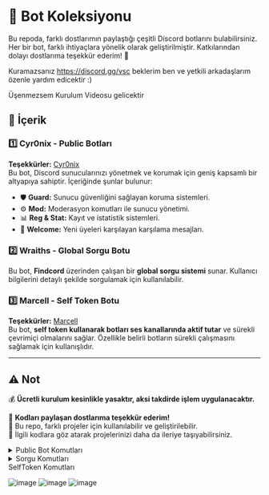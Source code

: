 # 🤖 Bot Koleksiyonu

Bu repoda, farklı dostlarımın paylaştığı çeşitli Discord botlarını bulabilirsiniz. Her bir bot, farklı ihtiyaçlara yönelik olarak geliştirilmiştir. Katkılarından dolayı dostlarıma teşekkür ederim! 💙

Kuramazsanız https://discord.gg/vsc beklerim ben ve yetkili arkadaşlarım özenle yardım edicektir :)

Üşenmezsem Kurulum Videosu gelicektir

## 📌 İçerik

### 1️⃣ Cyr0nix - Public Botları   
**Teşekkürler:** [Cyr0nix](https://github.com/cyr0nix)  
Bu bot, Discord sunucularınızı yönetmek ve korumak için geniş kapsamlı bir altyapıya sahiptir. İçeriğinde şunlar bulunur:  
- 🛡 **Guard:** Sunucu güvenliğini sağlayan koruma sistemleri.  
- ⚙ **Mod:** Moderasyon komutları ile sunucu yönetimi.  
- 📊 **Reg & Stat:** Kayıt ve istatistik sistemleri.  
- 🎉 **Welcome:** Yeni üyeleri karşılayan karşılama mesajları.  

### 2️⃣ Wraiths - Global Sorgu Botu  

Bu bot, **Findcord** üzerinden çalışan bir **global sorgu sistemi** sunar. Kullanıcı bilgilerini detaylı şekilde sorgulamak için kullanılabilir.  

### 3️⃣ Marcell - Self Token Botu  
**Teşekkürler:** [Marcell](https://github.com/marcell91)  
Bu bot, **self token kullanarak botları ses kanallarında aktif tutar** ve sürekli çevrimiçi olmalarını sağlar. Özellikle belirli botların sürekli çalışmasını sağlamak için kullanışlıdır.  

---

## ⚠ Not  
💰 **Ücretli kurulum kesinlikle yasaktır, aksi takdirde işlem uygulanacaktır.**  

💙 **Kodları paylaşan dostlarıma teşekkür ederim!**  
📌 Bu repo, farklı projeler için kullanılabilir ve geliştirilebilir.  
🔗 İlgili kodlara göz atarak projelerinizi daha da ileriye taşıyabilirsiniz.  

<details>
  <summary>Public Bot Komutları</summary>

  ![image](https://github.com/user-attachments/assets/fa218e4c-591e-4e11-8c96-e700c1d680ac)
  ![image](https://github.com/user-attachments/assets/74d6b94b-866b-4e1d-9280-ba97862a59af)
  ![image](https://github.com/user-attachments/assets/0b811fc8-10d6-454f-9d37-ec91fc6382cf)
![image](https://github.com/user-attachments/assets/e824f3a4-0e5f-4344-a264-89125724be0f)
![image](https://github.com/user-attachments/assets/8233ea46-e4e9-49ac-abc2-f547618df2d4)
![image](https://github.com/user-attachments/assets/94a023e7-63b1-4ec2-8e28-bfc30ec9268c)
![image](https://github.com/user-attachments/assets/6ddd0aa9-80f4-4d84-8dc5-41b45a51fce4)
![image](https://github.com/user-attachments/assets/cbd036dc-f750-4e0b-bdeb-2ebda886ad4d)
![image](https://github.com/user-attachments/assets/4e8cab04-a107-4c6a-8157-2dfa0bb66d58)
![image](https://github.com/user-attachments/assets/094b2351-b389-4a97-86b3-0b16a74c51dd)

</details>

<details>
  <summary>Sorgu Komutları</summary>

  ![image](https://github.com/user-attachments/assets/2c8a49ac-4d3b-4e0e-8612-403c854fe938)  
  ![image](https://github.com/user-attachments/assets/1e1171de-2937-4b29-9587-ba727439b05d)  
  ![image](https://github.com/user-attachments/assets/368c2a84-4bea-4ff1-afc2-7c4afa24dbfa) 
</details>

 
  </details>
  <summary>SelfToken Komutları</summary>

![image](https://github.com/user-attachments/assets/2cd16077-cb23-4ffc-ad6d-4c1af9145f89)
![image](https://github.com/user-attachments/assets/6836761c-6547-4321-a1b5-6d4442311069)
![image](https://github.com/user-attachments/assets/a78b3163-a44c-4b17-b03b-7683363d3c30)
 </details>


